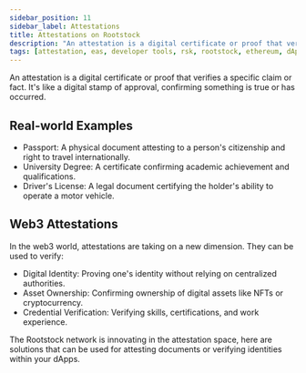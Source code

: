 ```yaml
---
sidebar_position: 11
sidebar_label: Attestations
title: Attestations on Rootstock
description: "An attestation is a digital certificate or proof that verifies a specific claim or fact. Learn about how to verify or attest documents, identity, asset ownership in your dApps using attestation tools on Rootstock." 
tags: [attestation, eas, developer tools, rsk, rootstock, ethereum, dApps, smart contracts]
---
```


An attestation is a digital certificate or proof that verifies a specific claim or fact. It's like a digital stamp of approval, confirming something is true or has occurred.

## Real-world Examples

* Passport: A physical document attesting to a person's citizenship and right to travel internationally.
* University Degree: A certificate confirming academic achievement and qualifications.
* Driver's License: A legal document certifying the holder's ability to operate a motor vehicle.

## Web3 Attestations

In the web3 world, attestations are taking on a new dimension. They can be used to verify:

* Digital Identity: Proving one's identity without relying on centralized authorities.
* Asset Ownership: Confirming ownership of digital assets like NFTs or cryptocurrency.
* Credential Verification: Verifying skills, certifications, and work experience.

The Rootstock network is innovating in the attestation space, here are solutions that can be used for attesting documents or verifying identities within your dApps.

<br></br>

<CardsGrid>
  <CardsGridItem
    title="RAS"
    subtitle="attestation"
    color="green"
    description="Ethereum Attestation Service (EAS) is an open-source infrastructure public good for making attestations onchain or offchain. Learn how to use it on Rootstock."
    linkHref="/dev-tools/attestations/ras/"
    linkTitle="Get Started"
  />
</CardsGrid>


